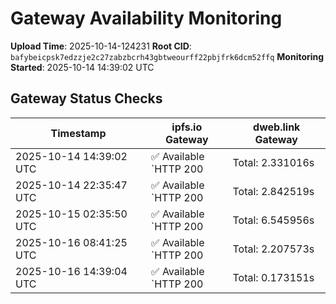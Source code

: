 # Gateway Availability Monitoring

**Upload Time**: 2025-10-14-124231
**Root CID**: `bafybeicpsk7edzzje2c27zabzbcrh43gbtweourff22pbjfrk6dcm52ffq`
**Monitoring Started**: 2025-10-14 14:39:02 UTC

## Gateway Status Checks

| Timestamp | ipfs.io Gateway | dweb.link Gateway |
|-----------|-----------------|-------------------|
| 2025-10-14 14:39:02 UTC | ✅ Available<br>`HTTP 200 | Total: 2.331016s | DNS: 0.013822s | Connect: 0.028111s | Transfer: 2.330892s | Size: 8488 bytes` | ✅ Available<br>`HTTP 200 | Total: 5.183725s | DNS: 0.048973s | Connect: 0.063584s | Transfer: 5.183626s | Size: 8488 bytes` |
| 2025-10-14 22:35:47 UTC | ✅ Available<br>`HTTP 200 | Total: 2.842519s | DNS: 0.155481s | Connect: 0.164518s | Transfer: 2.841382s | Size: 8488 bytes` | ✅ Available<br>`HTTP 200 | Total: 2.841415s | DNS: 0.051600s | Connect: 0.060545s | Transfer: 2.841298s | Size: 8488 bytes` |
| 2025-10-15 02:35:50 UTC | ✅ Available<br>`HTTP 200 | Total: 6.545956s | DNS: 0.168015s | Connect: 0.169644s | Transfer: 6.545854s | Size: 8488 bytes` | ✅ Available<br>`HTTP 200 | Total: 0.112500s | DNS: 0.042072s | Connect: 0.044051s | Transfer: 0.112409s | Size: 8488 bytes` |
| 2025-10-16 08:41:25 UTC | ✅ Available<br>`HTTP 200 | Total: 2.207573s | DNS: 0.005249s | Connect: 0.006624s | Transfer: 2.207459s | Size: 8488 bytes` | ✅ Available<br>`HTTP 200 | Total: 0.084755s | DNS: 0.028256s | Connect: 0.030000s | Transfer: 0.084606s | Size: 8488 bytes` |
| 2025-10-16 14:39:04 UTC | ✅ Available<br>`HTTP 200 | Total: 0.173151s | DNS: 0.029393s | Connect: 0.038402s | Transfer: 0.172997s | Size: 8488 bytes` | ✅ Available<br>`HTTP 200 | Total: 0.173579s | DNS: 0.061905s | Connect: 0.070472s | Transfer: 0.173483s | Size: 8488 bytes` |
